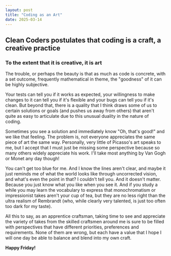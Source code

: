 ```yaml
---
layout: post
title: "Coding as an Art"
date: 2025-03-14
---
```

## Clean Coders postulates that coding is a craft, a creative practice
### To the extent that it is creative, it is art

The trouble, or perhaps the beauty is that as much as code 
is concrete, with a set outcome, frequently mathematical in theme, the 
"goodness" of it can be highly subjective. 

Your tests can tell you if it works as expected, your willingness to make 
changes to it can tell you if it's flexible and your bugs can tell you if 
it's clean. But beyond that, there is a quality that I think draws some 
of us to certain solutions or goals (and pushes us away from others) that 
aren't quite as easy to articulate due to this unusual duality in the nature 
of coding.

Sometimes you see a solution and immediately know "Oh, that's good!" and we 
like that feeling. The problem is, not everyone appreciates the same piece of art 
the same way. Personally, very little of Picasso's art speaks to me, but I 
accept that I must just be missing some perspective because so many others 
widely appreciate his work. I'll take most anything by Van Gogh or Monet any day 
though! 

You can't get too blue for me. And I know the lines aren't clear, and maybe 
it just reminds me of what the world looks like through uncorrected vision, 
and what's even the point in that? I couldn't tell you. And it doesn't matter. 
Because you just know what you like when you see it. And if you study a while 
you may learn the vocabulary to express that monochromatism or impressionist 
takes aren't your cup of tea, but they are no less right than the ultra realism 
of Rembrandt (who, while clearly very talented, is just too often too dark for 
my taste).

All this to say, as an apprentice craftsman, taking time to see and appreciate 
the variety of takes from the skilled craftsmen around me is sure to be filled 
with perspectives that have different priorities, preferences and requirements. 
None of them are wrong, but each have a value that I hope I will one day be able 
to balance and blend into my own craft. 

**Happy Friday!**